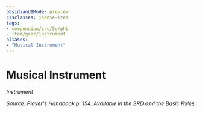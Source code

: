 ```yaml
---
obsidianUIMode: preview
cssclasses: json5e-item
tags:
- compendium/src/5e/phb
- item/gear/instrument
aliases: 
- "Musical Instrument"
---
```

# Musical Instrument
*Instrument*  


*Source: Player's Handbook p. 154. Available in the SRD and the Basic Rules.*